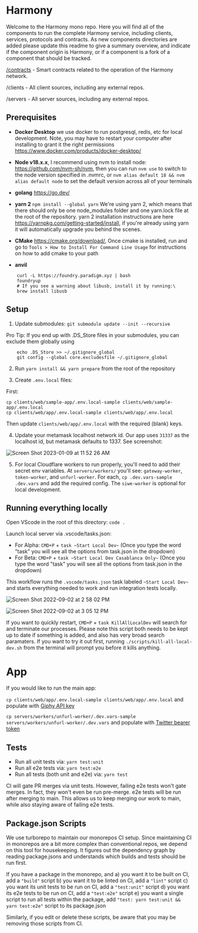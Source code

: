 # Harmony

Welcome to the Harmony mono repo. Here you will find all of the components to run the complete Harmony service, including clients, services, protocols and contracts. As new components directories are added please update this readme to give a summary overview, and indicate if the component origin is Harmony, or if a component is a fork of a component that should be tracked.

[/contracts](contracts) - Smart contracts related to the operation of the Harmony network.

/clients - All client sources, including any external repos.

/servers - All server sources, including any external repos.

## Prerequisites

- **Docker Desktop** we use docker to run postgresql, redis, etc for local development. Note, you may have to restart your computer after installing to grant it the right permissions <https://www.docker.com/products/docker-desktop/>

- **Node v18.x.x**, I recommend using nvm to install node: <https://github.com/nvm-sh/nvm>, then you can run `nvm use` to switch to the node version specified in .nvmrc, or `nvm alias default 18 && nvm alias default node` to set the default version across all of your terminals

- **golang** <https://go.dev/>

- **yarn 2** `npm install --global yarn` We're using yarn 2, which means that there should only be one node_modules folder and one yarn.lock file at the root of the repository. yarn 2 installation instructions are here <https://yarnpkg.com/getting-started/install>, if you're already using yarn it will automatically upgrade you behind the scenes.

- **CMake** <https://cmake.org/download/>, Once cmake is installed, run and go to `Tools > How to Install For Command Line Usage` for instructions on how to add cmake to your path

- **anvil**

```
    curl -L https://foundry.paradigm.xyz | bash
    foundryup
    # If you see a warning about libusb, install it by running:\
    brew install libusb
```

## Setup

1. Update submodules: `git submodule update --init --recursive`

Pro Tip: If you end up with .DS_Store files in your submodules, you can exclude them globally using

```
    echo .DS_Store >> ~/.gitignore_global
    git config --global core.excludesfile ~/.gitignore_global
```

2. Run `yarn install && yarn prepare` from the root of the repository

3. Create `.env.local` files:

First:

```
cp clients/web/sample-app/.env.local-sample clients/web/sample-app/.env.local
cp clients/web/app/.env.local-sample clients/web/app/.env.local
```

Then update `clients/web/app/.env.local` with the required (blank) keys.

4. Update your metamask localhost network id. Our app uses `31337` as the localhost id, but metamask defaults to 1337. See screenshot:

![Screen Shot 2023-01-09 at 11 52 26 AM](https://user-images.githubusercontent.com/950745/211434823-f38ed503-a282-479c-99c2-fb3bc350ab59.png)

5. For local Cloudflare workers to run properly, you'll need to add their secret env variables. At `servers/workers/` you'll see: `gateway-worker`, `token-worker`, and `unfurl-worker`. For each, `cp .dev.vars-sample .dev.vars` and add the required config. The `siwe-worker` is optional for local development.

## Running everything locally

Open VScode in the root of this directory: `code .`

Launch local server via .vscode/tasks.json:

 * For Alpha: `CMD+P` + `task ~Start Local Dev~` (Once you type the word "task" you will see all the options from task.json in the dropdown)
 * For Beta:  `CMD+P` + `task ~Start Local Dev Casablanca Only~` (Once you type the word "task" you will see all the options from task.json in the dropdown)

This workflow runs the `.vscode/tasks.json` task labeled `~Start Local Dev~` and starts everything needed to work and run integration tests locally.

![Screen Shot 2022-09-02 at 2 58 02 PM](https://user-images.githubusercontent.com/950745/188241222-c71d65dc-cda4-41db-8272-f5bdb18e26bf.png)

![Screen Shot 2022-09-02 at 3 05 12 PM](https://user-images.githubusercontent.com/950745/188241166-cf387398-6b43-4366-bead-b8c50fd1b0c2.png)

If you want to quickly restart, `CMD+P` + `task KillAllLocalDev` will search for and terminate our processes. Please note this script both needs to be kept up to date if something is added, and also has very broad search paramaters. If you want to try it out first, running `./scripts/kill-all-local-dev.sh` from the terminal will prompt you before it kills anything.

# App

If you would like to run the main app:

`cp clients/web/app/.env.local-sample clients/web/app/.env.local` and populate with [Giphy API key](https://www.notion.so/herenottherelabsCredentials-4f284469da01425a9f7f936b9e3ed8aa)

`cp servers/workers/unfurl-worker/.dev.vars-sample servers/workers/unfurl-worker/.dev.vars` and populate with [Twitter bearer token](https://www.notion.so/herenottherelabsCredentials-4f284469da01425a9f7f936b9e3ed8aa)

## Tests

- Run all unit tests via: `yarn test:unit`
- Run all e2e tests via: `yarn test:e2e`
- Run all tests (both unit and e2e) via: `yarn test`

CI will gate PR merges via unit tests. However, failing e2e tests won't gate merges. In fact, they won't even be run pre-merge. e2e tests will be run after merging to main. This allows us to keep merging our work to main, while also staying aware of failing e2e tests.

## Package.json Scripts

We use turborepo to maintain our monorepos CI setup. Since maintaining CI in monorepos are a bit more complex than conventional repos, we depend on this tool for housekeeping. It figures out the dependency graph by reading package.jsons and understands which builds and tests should be run first.

If you have a package in the monorepo, and
a) you want it to be built on CI, add a `"build"` script
b) you want it to be linted on CI, add a `"lint"` script
c) you want its unit tests to be run on CI, add a `"test:unit"` script
d) you want its e2e tests to be run on CI, add a `"test:e2e"` script
e) you want a single script to run all tests within the package, add `"test: yarn test:unit && yarn test:e2e"` script to its package.json

Similarly, if you edit or delete these scripts, be aware that you may be removing those scripts from CI.
